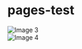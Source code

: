 # pages-test

<div class="flex-container">
  <div>
    <img src="image3.jpg" alt="Image 3">
  </div>
  <div>
    <img src="image4.jpg" alt="Image 4">
  </div>
</div>
